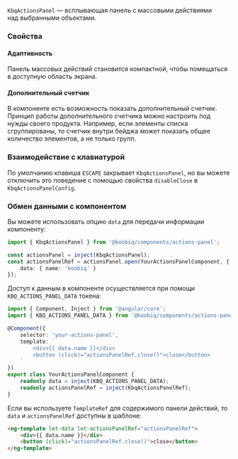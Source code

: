 `KbqActionsPanel` — всплывающая панель с массовыми действиями над выбранными объектами.

<!-- example(actions-panel-overview) -->

### Свойства

#### Адаптивность

Панель массовых действий становится компактной, чтобы помещаться в доступную область экрана.

<!-- example(actions-panel-adaptive) -->

#### Дополнительный счетчик

В компоненте есть возможность показать дополнительный счетчик. Принцип работы дополнительного счетчика можно настроить под нужды своего продукта. Например, если элементы списка сгруппированы, то счетчик внутри бейджа может показать общее количество элементов, а не только групп.

<!-- example(actions-panel-custom-counter) -->

### Взаимодействие с клавиатурой

По умолчанию клавиша `ESCAPE` закрывает `KbqActionsPanel`, но вы можете отключить это поведение с помощью свойства `disableClose` в `KbqActionsPanelConfig`.

### Обмен данными с компонентом

Вы можете использовать опцию `data` для передачи информации компоненту:

```ts
import { KbqActionsPanel } from '@koobiq/components/actions-panel';

const actionsPanel = inject(KbqActionsPanel);
const actionsPanelRef = actionsPanel.open(YourActionsPanelComponent, {
    data: { name: 'koobiq' }
});
```

Доступ к данным в компоненте осуществляется при помощи `KBQ_ACTIONS_PANEL_DATA` токена:

```ts
import { Component, Inject } from '@angular/core';
import { KBQ_ACTIONS_PANEL_DATA } from '@koobiq/components/actions-panel';

@Component({
    selector: 'your-actions-panel',
    template: `
        <div>{{ data.name }}</div>
        <button (click)="actionsPanelRef.close()">close</button>
    `
})
export class YourActionsPanelComponent {
    readonly data = inject(KBQ_ACTIONS_PANEL_DATA);
    readonly actionsPanelRef = inject(KbqActionsPanelRef);
}
```

Если вы используете `TemplateRef` для содержимого панели действий, то `data` и `actionsPanelRef` доступны в шаблоне:

```html
<ng-template let-data let-actionsPanelRef="actionsPanelRef">
    <div>{{ data.name }}</div>
    <button (click)="actionsPanelRef.close()">close</button>
</ng-template>
```

